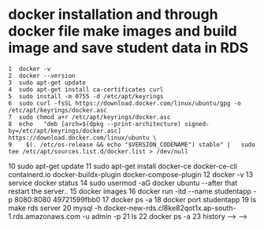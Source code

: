 # docker installation and through docker file make images and build image and save student data in RDS 
    1  docker -v
    2  docker --version
    3  sudo apt-get update
    4  sudo apt-get install ca-certificates curl
    5  sudo install -m 0755 -d /etc/apt/keyrings
    6  sudo curl -fsSL https://download.docker.com/linux/ubuntu/gpg -o /etc/apt/keyrings/docker.asc
    7  sudo chmod a+r /etc/apt/keyrings/docker.asc
    8  echo   "deb [arch=$(dpkg --print-architecture) signed-by=/etc/apt/keyrings/docker.asc] https://download.docker.com/linux/ubuntu \
    9    $(. /etc/os-release && echo "$VERSION_CODENAME") stable" |   sudo tee /etc/apt/sources.list.d/docker.list > /dev/null
   10  sudo apt-get update
   11  sudo apt-get install docker-ce docker-ce-cli containerd.io docker-buildx-plugin docker-compose-plugin
   12  docker -v
   13  service docker status 
   14  sudo usermod -aG docker ubuntu --after that restart the server..
   15  docker images
   16  docker run -itd --name studentapp -p 8080:8080 49721599fbb0
   17  docker ps -a
   18  docker port studentapp
   19  ls
    make rds server 
   20  mysql -h docker-new-rds.cl8ke82qot1x.ap-south-1.rds.amazonaws.com -u admin -p
   21  ls
   22  docker ps -a
   23  history --> -->
